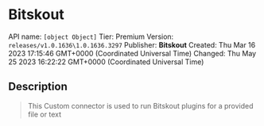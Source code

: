 # Bitskout
API name: `[object Object]`
Tier: Premium
Version: `releases/v1.0.1636\1.0.1636.3297`
Publisher: **Bitskout**
Created: Thu Mar 16 2023 17:15:46 GMT+0000 (Coordinated Universal Time)
Changed: Thu May 25 2023 16:22:22 GMT+0000 (Coordinated Universal Time)

## Description
> This Custom connector is used to run Bitskout plugins for a provided file or text

